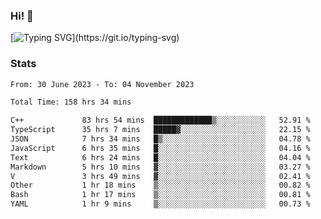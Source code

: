 ### Hi!  👋

[![Typing SVG](https://readme-typing-svg.herokuapp.com?font=Fira+Code&pause=1000&width=435&lines=Hello!+I'm+Texiwustion.)](https://git.io/typing-svg)

### Stats

<!--START_SECTION:waka-->

```txt
From: 30 June 2023 - To: 04 November 2023

Total Time: 158 hrs 34 mins

C++             83 hrs 54 mins  █████████████▒░░░░░░░░░░░   52.91 %
TypeScript      35 hrs 7 mins   █████▓░░░░░░░░░░░░░░░░░░░   22.15 %
JSON            7 hrs 34 mins   █▒░░░░░░░░░░░░░░░░░░░░░░░   04.78 %
JavaScript      6 hrs 35 mins   █░░░░░░░░░░░░░░░░░░░░░░░░   04.16 %
Text            6 hrs 24 mins   █░░░░░░░░░░░░░░░░░░░░░░░░   04.04 %
Markdown        5 hrs 10 mins   ▓░░░░░░░░░░░░░░░░░░░░░░░░   03.27 %
V               3 hrs 49 mins   ▓░░░░░░░░░░░░░░░░░░░░░░░░   02.41 %
Other           1 hr 18 mins    ▒░░░░░░░░░░░░░░░░░░░░░░░░   00.82 %
Bash            1 hr 17 mins    ▒░░░░░░░░░░░░░░░░░░░░░░░░   00.81 %
YAML            1 hr 9 mins     ▒░░░░░░░░░░░░░░░░░░░░░░░░   00.73 %
```

<!--END_SECTION:waka-->
